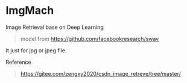 # ImgMach

Image Retrieval base on Deep Learning

> model from https://github.com/facebookresearch/swav
>

It just for jpg or jpeg file.


Reference
> https://gitee.com/zengxy2020/csdn_image_retreve/tree/master/


